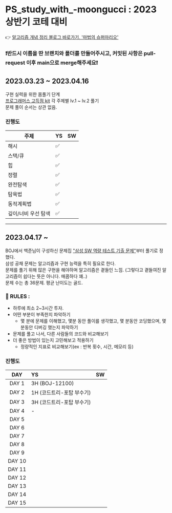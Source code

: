# PS_study_with_-moongucci : 2023 상반기 코테 대비

👉 [알고리즘 개념 정리 블로그 바로가기, '마법의 슈퍼마리오'](https://blog.naver.com/kks227)  

### ❗️반드시 이름을 딴 브랜치와 폴더를 만들어주시고, 커밋된 사항은 pull-request 이후 main으로 merge해주세요❗️

 
## 2023.03.23 ~ 2023.04.16

구현 실력을 위한 몸풀기 단계  
[프로그래머스 고득점 kit](https://school.programmers.co.kr/learn/challenges?tab=algorithm_practice_kit) 각 주제별 lv.1 ~ lv.2 풀기  
문제 풀이 순서는 상관 없음.  

### 진행도

|       주제      | YS | SW  |
| ---------------| -- | --- |
| 해시            |  ✅ |     |
| 스택/큐          | ✅ |     |
| 힙              | ✅ |     |
| 정렬             | ✅ |     |
| 완전탐색          | ✅ |     |
| 탐욕법           | ✅ |     |
| 동적계획법        | ✅ |     |
| 깊이/너비 우선 탐색 | ✅ |     |

-------

## 2023.04.17 ~ 

BOJ에서 백준님이 구성하신 문제집 ["삼성 SW 역량 테스트 기출 문제"](https://www.acmicpc.net/workbook/view/1152)부터 풀기로 정했다.  
삼성 공채 문제는 알고리즘과 구현 능력을 특히 필요로 한다.  
문제를 풀기 위해 많은 구현을 해야하며 알고리즘은 곁들인 느낌. (그렇다고 곁들여진 알고리즘이 쉽다는 뜻은 아니다. 매콤하다 꽤..)  
문제 수는 총 36문제. 평균 난이도는 골드.

### 📌 RULES :  
* 하루에 최소 2~3시간 투자.
* 어떤 부분이 부족한지 파악하기
  - 몇 분에 문제를 이해했고, 몇분 동안 풀이를 생각했고, 몇 분동안 코딩했으며, 몇 분동안 디버깅 했는지 파악하기
* 문제를 풀고 나서, 다른 사람들의 코드와 비교해보기
* 더 좋은 방법이 있는지 고민해보고 적용하기
  - 정량적인 지표로 비교해보기(ex : 반복 횟수, 시간, 메모리 등)

### 진행도
|       DAY          |  YS                  | SW  |
| :----------------: |         :---         |:---|
| DAY 1              | 3H (BOJ-12100)       |     |
| DAY 2              | 1H (코드트리-포탑 부수기) |     |
| DAY 3              | 3H (코드트리-포탑 부수기) |     |
| DAY 4              |           -          |     |
| DAY 5              |                      |     |
| DAY 6              |                      |     |
| DAY 7              |                      |     |
| DAY 8              |                      |     |
| DAY 9              |                      |     |
| DAY 10             |                      |     |
| DAY 11             |                      |     |
| DAY 12             |                      |     |
| DAY 13             |                      |     |
| DAY 14             |                      |     |
| DAY 15             |                      |     |
